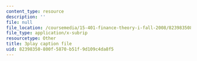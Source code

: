 ```yaml
---
content_type: resource
description: ''
file: null
file_location: /coursemedia/15-401-finance-theory-i-fall-2008/82398350800f5870b51f9d109c4da8f5_IwA7nVEwqto.vtt
file_type: application/x-subrip
resourcetype: Other
title: 3play caption file
uid: 82398350-800f-5870-b51f-9d109c4da8f5
---
```

